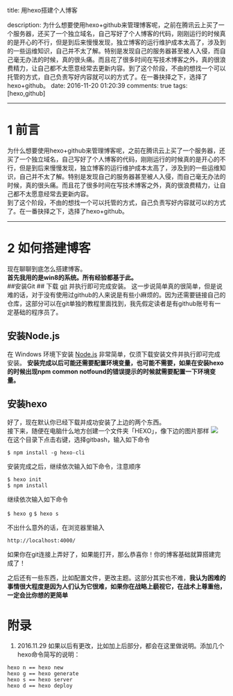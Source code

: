 
title: 用hexo搭建个人博客

description: 为什么想要使用hexo+github来管理博客呢，之前在腾讯云上买了一个服务器，还买了一个独立域名，自己写好了个人博客的代码，刚刚运行的时候真的是开心的不行，但是到后来慢慢发现，独立博客的运行维护成本太高了，涉及到的一些运维知识，自己并不太了解。特别是发现自己的服务器甚至被人入侵，而自己毫无办法的时候，真的很头痛。而且花了很多时间在写技术博客之外，真的很浪费精力，让自己都不太愿意经常去更新内容。到了这个阶段，不由的想找一个可以托管的方式，自己负责写好内容就可以的方式了。在一番抉择之下，选择了hexo+github。
date: 2016-11-20 01:20:39
comments: true
tags: [hexo,github]

---
# 1 前言 #
为什么想要使用hexo+github来管理博客呢，之前在腾讯云上买了一个服务器，还买了一个独立域名，自己写好了个人博客的代码，刚刚运行的时候真的是开心的不行，但是到后来慢慢发现，独立博客的运行维护成本太高了，涉及到的一些运维知识，自己并不太了解。特别是发现自己的服务器甚至被人入侵，而自己毫无办法的时候，真的很头痛。而且花了很多时间在写技术博客之外，真的很浪费精力，让自己都不太愿意经常去更新内容。  
到了这个阶段，不由的想找一个可以托管的方式，自己负责写好内容就可以的方式了。在一番抉择之下，选择了hexo+github。


----------
# 2 如何搭建博客 #
现在聊聊到底怎么搭建博客。  
**首先我用的是win8的系统。所有经验都基于此。**  
##安装Git  ##
下载 [git](https://git-for-windows.github.io/) 并执行即可完成安装。 这一步说简单真的很简单，但是说难的话，对于没有使用过github的人来说是有些小麻烦的。因为还需要链接自己的仓库，这部分可以在git单独的教程里面找到，我先假定读者是有github账号有一定基础的程序员了。 
## 安装Node.js   ##
在 Windows 环境下安装 [Node.js](https://nodejs.org/en/) 非常简单，仅须下载安装文件并执行即可完成安装。 **安装完成以后可能还需要配置环境变量，也可能不需要，如果在安装hexo的时候出现npm common notfound的错误提示的时候就需要配置一下环境变量。**
## 安装hexo   ##
好了，现在默认你已经下载并成功安装了上边的两个东西。  
接下来，随便在电脑什么地方创建一个文件夹「HEXO」，像下边的图片那样
![](http://p1.bpimg.com/567571/624c14d5f2b66923.png)  
在这个目录下点击右键，选择gitbash，输入如下命令  

`$ npm install -g hexo-cli`  

安装完成之后，继续依次输入如下命令，注意顺序

`$ hexo init  `  
`$ npm install`  

继续依次输入如下命令  


`$ hexo g`
`$ hexo s`


不出什么意外的话，在浏览器里输入

`http://localhost:4000/` 

如果你在git连接上弄好了，如果能打开，那么恭喜你！你的博客基础就算搭建完成了！

之后还有一些东西，比如配置文件，更改主题。这部分其实也不难，**我认为困难的事情很大程度是因为人们认为它很难，如果你在战略上藐视它，在战术上尊重他，一定会比你想的更简单**

# 附录 #
1. 2016.11.29 如果以后有更改，比如加上后部分，都会在这里做说明。添加几个hexo命令简写的说明： 

`hexo n == hexo new`  
`hexo g == hexo generate`  
`hexo s == hexo server`  
`hexo d == hexo deploy` 







